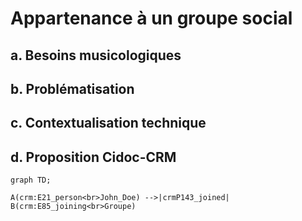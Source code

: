 # Appartenance à un groupe social

## a. Besoins musicologiques

## b. Problématisation

## c. Contextualisation technique

## d. Proposition Cidoc-CRM

```mermaid
graph TD;

A(crm:E21_person<br>John_Doe) -->|crmP143_joined| B(crm:E85_joining<br>Groupe)




```
